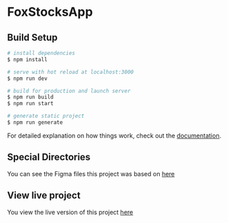 # FoxStocksApp

## Build Setup

```bash
# install dependencies
$ npm install

# serve with hot reload at localhost:3000
$ npm run dev

# build for production and launch server
$ npm run build
$ npm run start

# generate static project
$ npm run generate
```

For detailed explanation on how things work, check out the [documentation](https://nuxtjs.org).

## Special Directories

You can see the Figma files this project was based on [here](https://www.figma.com/file/jTFGDyz1dyiByN1h6NcxyM/Fox-stocks-Dashboard-(Community)?node-id=0%3A1&t=EIlCC8DeUudVenST-1)


## View live project

You view the live version of this project [here](https://foxstocks.herokuapp.com/)


